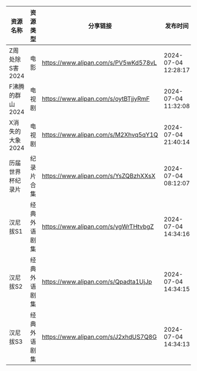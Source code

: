 | 资源名称       | 资源类型   | 分享链接                                 | 发布时间                |
| ---------- | ------ | ------------------------------------ | ------------------- |
| Z周处除S害2024 | 电影     | https://www.alipan.com/s/PV5wKd578vL | 2024-07-04 12:28:17 |
| F沸腾的群山2024 | 电视剧    | https://www.alipan.com/s/oytBTjjyRmF | 2024-07-04 11:32:08 |
| X消失的大象2024 | 电视剧    | https://www.alipan.com/s/M2Xhvq5qY1Q | 2024-07-04 21:40:14 |
| 历届世界杯纪录片   | 纪录片合集  | https://www.alipan.com/s/YsZQBzhXXsX | 2024-07-04 08:12:07 |
| 汉尼拔S1      | 经典外语剧集 | https://www.alipan.com/s/ygWrTHtvbgZ | 2024-07-04 14:34:16 |
| 汉尼拔S2      | 经典外语剧集 | https://www.alipan.com/s/Qpadta1UjJp | 2024-07-04 14:34:15 |
| 汉尼拔S3      | 经典外语剧集 | https://www.alipan.com/s/J2xhdUS7Q8G | 2024-07-04 14:34:13 |
